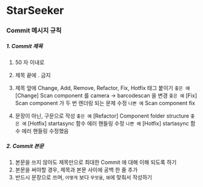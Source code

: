 # StarSeeker

### Commit 메시지 규칙

##### 1. Commit 제목

1.  50 자 이내로
2.  제목 끝에 . 금지
3.  제목 앞에 Change, Add, Remove, Refactor, Fix, Hotfix 태그 붙이기
    `좋은 예` [Change] Scan component 를 camera -> barcodescan 을 변경
    `좋은 예` [Fix] Scan component 가 두 번 렌더링 되는 문제 수정
    `나쁜 예` Scan component fix

4.  문장이 아닌, 구문으로 작성
    `좋은 예` [Refactor] Component folder structure
    `좋은 예` [Hotfix] startasync 함수 에러 핸들링 수정
    `나쁜 예` [Hotfix] startasync 함수 에러 핸들링 수정했음

##### 2. Commit 본문

1.  본문을 쓰지 않아도 제목만으로 최대한 Commit 에 대해 이해 되도록 하기
2.  본문을 써야할 경우, 제목과 본문 사이에 공백 한 줄 추가
3.  반드시 문장으로 쓰며, `어떻게` 보다 `무엇을`, `왜`에 맞춰서 작성하기
